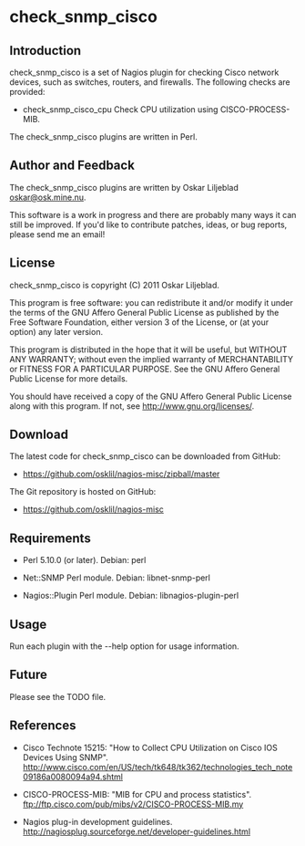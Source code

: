 check_snmp_cisco
================

Introduction
------------

check_snmp_cisco is a set of Nagios plugin for checking Cisco network
devices, such as switches, routers, and firewalls. The following
checks are provided:

 * check_snmp_cisco_cpu
   Check CPU utilization using CISCO-PROCESS-MIB.

The check_snmp_cisco plugins are written in Perl.

Author and Feedback
-------------------

The check_snmp_cisco plugins are written by Oskar Liljeblad <oskar@osk.mine.nu>.

This software is a work in progress and there are probably many ways it can
still be improved. If you'd like to contribute patches, ideas, or bug
reports, please send me an email!

License
-------

check_snmp_cisco is copyright (C) 2011 Oskar Liljeblad.

This program is free software: you can redistribute it and/or modify
it under the terms of the GNU Affero General Public License as
published by the Free Software Foundation, either version 3 of the
License, or (at your option) any later version.

This program is distributed in the hope that it will be useful,
but WITHOUT ANY WARRANTY; without even the implied warranty of
MERCHANTABILITY or FITNESS FOR A PARTICULAR PURPOSE.  See the
GNU Affero General Public License for more details.

You should have received a copy of the GNU Affero General Public License
along with this program.  If not, see <http://www.gnu.org/licenses/>.

Download
--------

The latest code for check_snmp_cisco can be downloaded from GitHub:

 * <https://github.com/osklil/nagios-misc/zipball/master>

The Git repository is hosted on GitHub:

 * <https://github.com/osklil/nagios-misc>

Requirements
------------

 * Perl 5.10.0 (or later).
   Debian: perl

 * Net::SNMP Perl module.
   Debian: libnet-snmp-perl

 * Nagios::Plugin Perl module.
   Debian: libnagios-plugin-perl

Usage
-----

Run each plugin with the --help option for usage information.

Future
------

Please see the TODO file.

References
----------

 * Cisco Technote 15215: "How to Collect CPU Utilization on Cisco IOS Devices Using SNMP".
   <http://www.cisco.com/en/US/tech/tk648/tk362/technologies_tech_note09186a0080094a94.shtml>

 * CISCO-PROCESS-MIB: "MIB for CPU and process statistics".
   <ftp://ftp.cisco.com/pub/mibs/v2/CISCO-PROCESS-MIB.my>

 * Nagios plug-in development guidelines.
   <http://nagiosplug.sourceforge.net/developer-guidelines.html>
